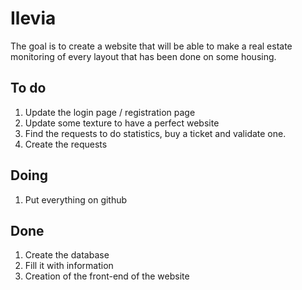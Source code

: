 # Ilevia

The goal is to create a website that will be able to make a real estate monitoring of every layout that has been done on some housing.

## To do 
1. Update the login page / registration page
2. Update some texture to have a perfect website
3. Find the requests to do statistics, buy a ticket and validate one.
4. Create the requests 

## Doing
1. Put everything on github

## Done 
1. Create the database
2. Fill it with information
3. Creation of the front-end of the website
